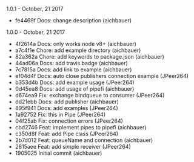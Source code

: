 1.0.1 - October, 21 2017

 * fe4469f Docs: change description (aichbauer)

1.0.0 - October, 21 2017

 * 4f2614a Docs: only works node v8+ (aichbauer)
 * a7c4f1e Chore: add example directory (aichbauer)
 * 82a362a Chore: add keywords to package.json (aichbauer)
 * 44ad06a Docs: add travis badge (aichbauer)
 * 7c7815a Docs: add link to example (aichbauer)
 * ef04d4f Docs: auto close publishers connection example (JPeer264)
 * b353d4b Docs: add example usage (JPeer264)
 * 0d45ea8 Docs: add usage of pipefi (aichbauer)
 * d674ea9 Fix: exchange bindqueue to consumer (JPeer264)
 * dd21ebb Docs: add publisher (aichbauer)
 * 895f941 Docs: add examples (JPeer264)
 * 1a92752 Fix: this in Pipe (JPeer264)
 * 04f25ab Fix: connection errors (JPeer264)
 * cbd2746 Feat: implement pipes to pipefi (aichbauer)
 * c350d8f Feat: add Pipe class (JPeer264)
 * 2b7d012 Feat: queueName and connection (aichbauer)
 * 2815aee Feat: add simple receiver (JPeer264)
 * 1905025 Initial commit (aichbauer)

